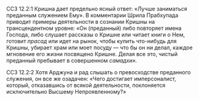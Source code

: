 ССЗ 12.2:1	Кришна дает предельно ясный ответ: «Лучше заниматься преданным служением Ему». В комментарии Шрила Прабхупада приводит примеры деятельности в сознании Кришны на трансцендентном уровне: «Он (преданный) либо повторяет имена Господа, либо слушает рассказы о Кришне или читает книги о Нем, готовит _прасад_ или идет на рынок, чтобы купить что-нибудь для Кришны, убирает храм или моет посуду — что бы он ни делал, каждое мгновение его жизни посвящено Кришне. Делая все это, чистый преданный пребывает в совершенном _самадхи»._

ССЗ 12.2:2	Хотя Арджуна и рад слышать о превосходстве преданного служения, он все же озадачен: «Чего достигает имперсоналист, который, отказавшись от всякой деятельности, поклоняется исключительно Высшему Непроявленному?»